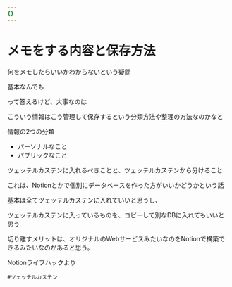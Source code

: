 ```yaml
---
{}
---
```

# メモをする内容と保存方法

何をメモしたらいいかわからないという疑問

基本なんでも

って答えるけど、大事なのは

こういう情報はこう管理して保存するという分類方法や整理の方法なのかなと

情報の2つの分類

- パーソナルなこと  
- パブリックなこと  

ツェッテルカステンに入れるべきことと、ツェッテルカステンから分けること

これは、Notionとかで個別にデータベースを作った方がいいかどうかという話

基本は全てツェッテルカステンに入れていいと思うし、

ツェッテルカステンに入っているものを、コピーして別なDBに入れてもいいと思う

切り離すメリットは、オリジナルのWebサービスみたいなのをNotionで構築できるみたいなのがあると思う。

Notionライフハックより

`#ツェッテルカステン`